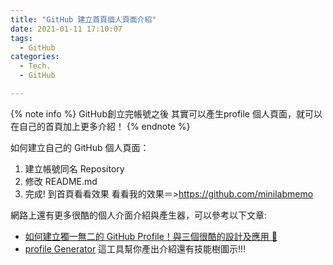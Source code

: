 ```yaml
---
title: "GitHub 建立首頁個人頁面介紹"
date: 2021-01-11 17:10:07
tags:
  - GitHub
categories:
  - Tech.
  - GitHub

---
```


{% note info %} GitHub創立完帳號之後 其實可以產生profile 個人頁面，就可以在自己的首頁加上更多介紹！ {% endnote %}

如何建立自己的 GitHub 個人頁面：

1. 建立帳號同名 Repository
2. 修改 README.md
3. 完成! 到首頁看看效果 看看我的效果＝>https://github.com/minilabmemo

網路上還有更多很酷的個人介面介紹與產生器，可以參考以下文章: 

- [如何建立獨一無二的 GitHub Profile！與三個很酷的設計及應用 🚀](https://medium.com/starbugs/%E5%A6%82%E4%BD%95%E5%BB%BA%E7%AB%8B%E7%8D%A8%E4%B8%80%E7%84%A1%E4%BA%8C%E7%9A%84-github-profile-%E8%88%87%E4%B8%89%E5%80%8B%E5%BE%88%E9%85%B7%E7%9A%84%E8%A8%AD%E8%A8%88%E5%8F%8A%E6%87%89%E7%94%A8-ef1cbb4b42c1)
- [profile Generator](https://rahuldkjain.github.io/gh-profile-readme-generator/)
這工具幫你產出介紹還有技能樹圖示!!!
